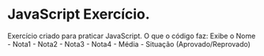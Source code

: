 # JavaScript Exercício.

Exercício criado para praticar JavaScript.
O que o código faz: Exibe o Nome - Nota1 - Nota2 - Nota3 - Nota4 - Média - Situação (Aprovado/Reprovado)
